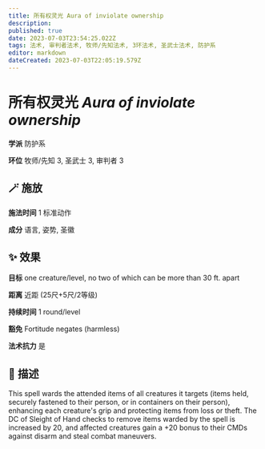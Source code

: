 ```yaml
---
title: 所有权灵光 Aura of inviolate ownership
description: 
published: true
date: 2023-07-03T23:54:25.022Z
tags: 法术, 审判者法术, 牧师/先知法术, 3环法术, 圣武士法术, 防护系
editor: markdown
dateCreated: 2023-07-03T22:05:19.579Z
---
```


# **所有权灵光** *Aura of inviolate ownership*

**学派** 防护系 

**环位** 牧师/先知 3, 圣武士 3, 审判者 3

## 🪄 施放

**施法时间** 1 标准动作

**成分** 语言, 姿势, 圣徽

## ✨ 效果 

**目标** one creature/level, no two of which can be more than 30 ft. apart 

**距离** 近距 (25尺+5尺/2等级)  

**持续时间** 1 round/level 

**豁免** Fortitude negates (harmless)

**法术抗力** 是

## 📖 描述

This spell wards the attended items of all creatures it targets (items held, securely fastened to their person, or in containers on their person), enhancing each creature's grip and protecting items from loss or theft. The DC of Sleight of Hand checks to remove items warded by the spell is increased by 20, and affected creatures gain a +20 bonus to their CMDs against disarm and steal combat maneuvers.
    